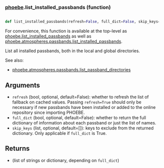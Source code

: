 ### [phoebe](phoebe.md).list_installed_passbands (function)


```py

def list_installed_passbands(refresh=False, full_dict=False, skip_keys=[])

```



For convenience, this function is available at the top-level as
[phoebe.list_installed_passbands](phoebe.list_installed_passbands.md) as well as
[phoebe.atmospheres.passbands.list_installed_passbands](phoebe.atmospheres.passbands.list_installed_passbands.md).

List all installed passbands, both in the local and global directories.

See also:
* [phoebe.atmospheres.passbands.list_passband_directories](phoebe.atmospheres.passbands.list_passband_directories.md)

Arguments
---------
* `refresh` (bool, optional, default=False): whether to refresh the list
    of fallback on cached values.  Passing `refresh=True` should only
    be necessary if new passbands have been installed or added to the
    online repository since importing PHOEBE.
* `full_dict` (bool, optional, default=False): whether to return the full
    dictionary of information about each passband or just the list
    of names.
* `skip_keys` (list, optional, default=[]): keys to exclude from the returned
    dictionary.  Only applicable if `full_dict` is True.

Returns
--------
* (list of strings or dictionary, depending on `full_dict`)

